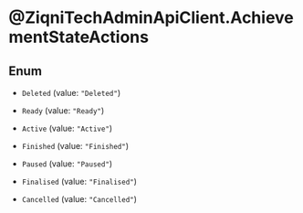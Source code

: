 # @ZiqniTechAdminApiClient.AchievementStateActions

## Enum


* `Deleted` (value: `"Deleted"`)

* `Ready` (value: `"Ready"`)

* `Active` (value: `"Active"`)

* `Finished` (value: `"Finished"`)

* `Paused` (value: `"Paused"`)

* `Finalised` (value: `"Finalised"`)

* `Cancelled` (value: `"Cancelled"`)


